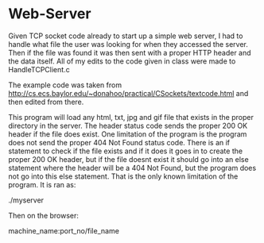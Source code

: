 # Web-Server
Given TCP socket code already to start up a simple web server, I had to handle what file the user was looking for when they accessed the server. Then if the file was found it was then sent with a proper HTTP header and the data itself. 
All of my edits to the code given in class were made to HandleTCPClient.c

The example code was taken from http://cs.ecs.baylor.edu/~donahoo/practical/CSockets/textcode.html and then edited from there. 

This program will load any html, txt, jpg and gif file that exists in the proper directory in the server. The header status code sends the proper 200 OK header if the file does exist. One limitation of the program is the program does not send the proper 404 Not Found status code. There is an if statement to check if the file exists and if it does it goes in to create the proper 200 OK header, but if the file doesnt exist it should go into an else statement where the header will be a 404 Not Found, but the program does not go into this else statement. That is the only known limitation of the program. 
It is ran as:

./myserver <port no> <root directory path>

Then on the browser:

machine_name:port_no/file_name

